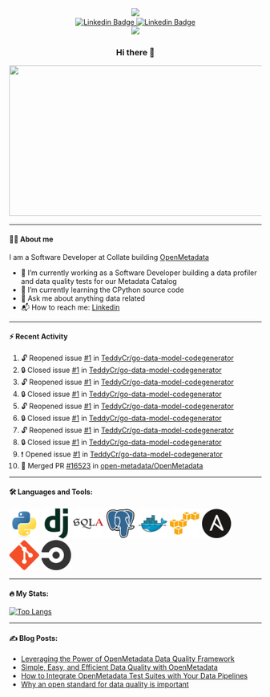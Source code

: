 <div id="header" align="center">
  <img src="https://media.giphy.com/media/5eLDrEaRGHegx2FeF2/giphy.gif" width="100"/>
</div>
<div id="badges" align="center">
  <a href="https://www.linkedin.com/in/teddycrepineau/">
    <img src="https://shields.io/badge/Linkedin-blue?logo=linkedin&logoColor=white&style=for-the-badge" alt="Linkedin Badge"/>
  </a>
  <a href="https://medium.com/@teddycrpineau">
    <img src="https://shields.io/badge/Medium-black?logo=medium&logoColor=white&style=for-the-badge" alt="Linkedin Badge"/>
  </a>
</div>
<div align="center">
  <img src="https://komarev.com/ghpvc/?username=TeddyCr&color=blue&style=flat-square" />
</div>

<h3 align="center">
Hi there 👋
</h3>
<div align="center">
  <img src="https://media.giphy.com/media/L8K62iTDkzGX6/giphy.gif" width="600" height="300"/>
</div>

---

#### :technologist: About me
I am a Software Developer at Collate building <a href="https://open-metadata.org"/>OpenMetadata</a>
- 🔭 I’m currently working as a Software Developer building a data profiler and data quality tests for our Metadata Catalog
- 🐍 I’m currently learning the CPython source code
- 💬 Ask me about anything data related
- 📬 How to reach me: [Linkedin](https://shields.io/badge/Linkedin-blue?logo=linkedin&logoColor=white&style=for-the-badge)

---

#### ⚡️ Recent Activity
<!--START_SECTION:activity-->
1. 🔓 Reopened issue [#1](https://github.com/TeddyCr/go-data-model-codegenerator/issues/1) in [TeddyCr/go-data-model-codegenerator](https://github.com/TeddyCr/go-data-model-codegenerator)
2. 🔒 Closed issue [#1](https://github.com/TeddyCr/go-data-model-codegenerator/issues/1) in [TeddyCr/go-data-model-codegenerator](https://github.com/TeddyCr/go-data-model-codegenerator)
3. 🔓 Reopened issue [#1](https://github.com/TeddyCr/go-data-model-codegenerator/issues/1) in [TeddyCr/go-data-model-codegenerator](https://github.com/TeddyCr/go-data-model-codegenerator)
4. 🔒 Closed issue [#1](https://github.com/TeddyCr/go-data-model-codegenerator/issues/1) in [TeddyCr/go-data-model-codegenerator](https://github.com/TeddyCr/go-data-model-codegenerator)
5. 🔓 Reopened issue [#1](https://github.com/TeddyCr/go-data-model-codegenerator/issues/1) in [TeddyCr/go-data-model-codegenerator](https://github.com/TeddyCr/go-data-model-codegenerator)
6. 🔒 Closed issue [#1](https://github.com/TeddyCr/go-data-model-codegenerator/issues/1) in [TeddyCr/go-data-model-codegenerator](https://github.com/TeddyCr/go-data-model-codegenerator)
7. 🔓 Reopened issue [#1](https://github.com/TeddyCr/go-data-model-codegenerator/issues/1) in [TeddyCr/go-data-model-codegenerator](https://github.com/TeddyCr/go-data-model-codegenerator)
8. 🔒 Closed issue [#1](https://github.com/TeddyCr/go-data-model-codegenerator/issues/1) in [TeddyCr/go-data-model-codegenerator](https://github.com/TeddyCr/go-data-model-codegenerator)
9. ❗ Opened issue [#1](https://github.com/TeddyCr/go-data-model-codegenerator/issues/1) in [TeddyCr/go-data-model-codegenerator](https://github.com/TeddyCr/go-data-model-codegenerator)
10. 🎉 Merged PR [#16523](https://github.com/open-metadata/OpenMetadata/pull/16523) in [open-metadata/OpenMetadata](https://github.com/open-metadata/OpenMetadata)
<!--END_SECTION:activity-->

---

#### :hammer_and_wrench: Languages and Tools:
<div>
   <img src="https://github.com/devicons/devicon/blob/master/icons/python/python-original.svg" width="60" height="60"/>
   <img src="https://github.com/devicons/devicon/blob/master/icons/django/django-plain.svg" width="60" height="60"/>
   <img src="https://github.com/devicons/devicon/blob/master/icons/sqlalchemy/sqlalchemy-original.svg" width="60" height="60"/>
   <img src="https://github.com/devicons/devicon/blob/master/icons/postgresql/postgresql-original.svg" width="60" height="60"/>
   <img src="https://github.com/devicons/devicon/blob/master/icons/docker/docker-original.svg" width="60" height="60"/>
   <img src="https://github.com/devicons/devicon/blob/master/icons/amazonwebservices/amazonwebservices-original.svg" width="60" height="60"/>
   <img src="https://github.com/devicons/devicon/blob/master/icons/ansible/ansible-original.svg" width="60" height="60"/>
   <img src="https://github.com/devicons/devicon/blob/master/icons/git/git-original.svg" width="60" height="60"/>
   <img src="https://github.com/devicons/devicon/blob/master/icons/circleci/circleci-plain.svg" width="60" height="60"/>
</div>

---

#### 🔥 My Stats:
[![Top Langs](https://github-readme-stats.vercel.app/api/top-langs/?username=TeddyCr&layout=compact&hide=javascript,html,css)](https://github.com/anuraghazra/github-readme-stats)

---

#### ✍️ Blog Posts:
<!-- BLOG-POST-LIST:START -->
- [Leveraging the Power of OpenMetadata Data Quality Framework](https://blog.open-metadata.org/leveraging-the-power-of-openmetadata-data-quality-framework-385ba2d8eaf?source=rss-16e0670af08f------2)
- [Simple, Easy, and Efficient Data Quality with OpenMetadata](https://blog.open-metadata.org/simple-easy-and-efficient-data-quality-with-openmetadata-1c4e7d329364?source=rss-16e0670af08f------2)
- [How to Integrate OpenMetadata Test Suites with Your Data Pipelines](https://blog.open-metadata.org/how-to-integrate-openmetadata-test-suites-with-your-data-pipelines-d83fb55fa494?source=rss-16e0670af08f------2)
- [Why an open standard for data quality is important](https://blog.open-metadata.org/why-are-we-building-a-data-quality-standard-1753fae87259?source=rss-16e0670af08f------2)
<!-- BLOG-POST-LIST:END -->
